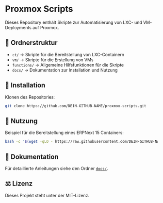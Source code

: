 # Proxmox Scripts

Dieses Repository enthält Skripte zur Automatisierung von LXC- und VM-Deployments auf Proxmox.

## 📂 Ordnerstruktur

- `ct/` → Skripte für die Bereitstellung von LXC-Containern
- `vm/` → Skripte für die Erstellung von VMs
- `functions/` → Allgemeine Hilfsfunktionen für die Skripte
- `docs/` → Dokumentation zur Installation und Nutzung

## 📌 Installation

Klonen des Repositories:
```bash
git clone https://github.com/DEIN-GITHUB-NAME/proxmox-scripts.git
```

## 🚀 Nutzung

Beispiel für die Bereitstellung eines ERPNext 15 Containers:
```bash
bash -c "$(wget -qLO - https://raw.githubusercontent.com/DEIN-GITHUB-NAME/proxmox-scripts/main/ct/erpnext15.sh)"
```

## 📖 Dokumentation

Für detaillierte Anleitungen siehe den Ordner [`docs/`](docs/).

## ⚖️ Lizenz

Dieses Projekt steht unter der MIT-Lizenz.
